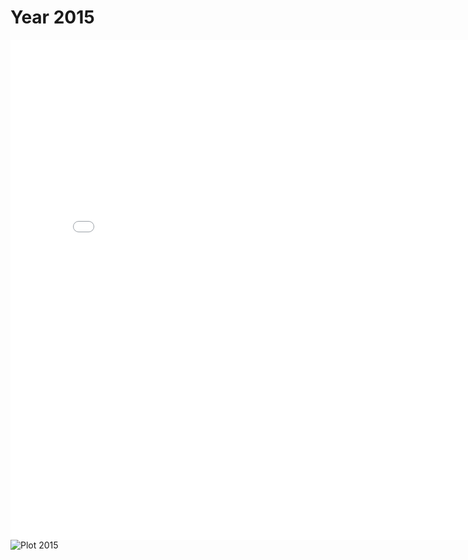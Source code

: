 # Year 2015
<embed type="text/html" src="plots/plot2015_750.html" width="800" height="800">
<img src="plots/plot2015.svg" alt="Plot 2015">
